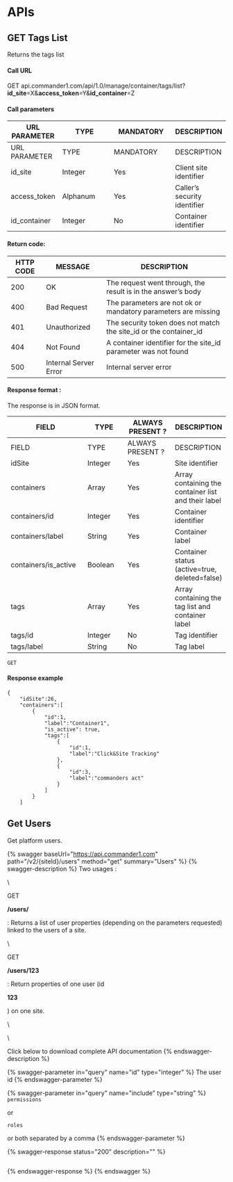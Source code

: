 # APIs

## GET Tags List

Returns the tags list

#### Call URL <a href="#resource-url" id="resource-url"></a>

GET api.commander1.com/api/1.0/manage/container/tags/list?**id\_site**=X&**access\_token**=Y&**id\_container**=Z

#### Call parameters <a href="#resource-information" id="resource-information"></a>

<table data-header-hidden><thead><tr><th>URL PARAMETER</th><th width="151">TYPE</th><th width="163">MANDATORY</th><th>DESCRIPTION</th></tr></thead><tbody><tr><td>URL PARAMETER</td><td>TYPE</td><td>MANDATORY</td><td>DESCRIPTION</td></tr><tr><td>id_site</td><td>Integer</td><td>Yes</td><td>Client site identifier</td></tr><tr><td>access_token</td><td>Alphanum</td><td> Yes</td><td>Caller’s security identifier</td></tr><tr><td>id_container</td><td>Integer</td><td> No</td><td>Container identifier</td></tr></tbody></table>

#### Return code: <a href="#example-request" id="example-request"></a>

| HTTP CODE | MESSAGE               | DESCRIPTION                                                         |
| --------- | --------------------- | ------------------------------------------------------------------- |
| 200       | OK                    | The request went through, the result is in the answer’s body        |
| 400       | Bad Request           | The parameters are not ok or mandatory parameters are missing       |
| 401       | Unauthorized          | The security token does not match the site\_id or the container\_id |
| 404       | Not Found             | A container identifier for the site\_id parameter was not found     |
| 500       | Internal Server Error | Internal server error                                               |

#### Response format : <a href="#example-request" id="example-request"></a>

The response is in JSON format.

<table data-header-hidden><thead><tr><th width="213">FIELD</th><th width="150">TYPE</th><th width="187">ALWAYS PRESENT ?</th><th>DESCRIPTION</th></tr></thead><tbody><tr><td>FIELD</td><td>TYPE</td><td>ALWAYS PRESENT ?</td><td>DESCRIPTION</td></tr><tr><td>idSite</td><td>Integer</td><td>Yes</td><td>Site identifier</td></tr><tr><td>containers</td><td>Array</td><td>Yes</td><td>Array containing the container list and their label</td></tr><tr><td>containers/id</td><td>Integer</td><td>Yes</td><td>Container identifier</td></tr><tr><td>containers/label</td><td>String</td><td>Yes</td><td>Container label</td></tr><tr><td>containers/is_active</td><td>Boolean</td><td>Yes</td><td>Container status (active=true, deleted=false)</td></tr><tr><td>tags</td><td>Array</td><td>Yes</td><td>Array containing the tag list and container label</td></tr><tr><td>tags/id</td><td>Integer</td><td>No</td><td>Tag identifier</td></tr><tr><td>tags/label</td><td>String</td><td>No</td><td>Tag label</td></tr></tbody></table>

`GET`

#### Response example <a href="#example-result" id="example-result"></a>

```
{  
    "idSite":26,
    "containers":[  
        {  
            "id":1,
            "label":"Container1",
            "is_active": true,
            "tags":[  
                {  
                    "id":1,
                    "label":"Click&Site Tracking"
                },
                {  
                    "id":3,
                    "label":"commanders act"
                }
            ]
        }
    ]
```

## Get Users

Get platform users.

{% swagger baseUrl="https://api.commander1.com" path="/v2/{siteId}/users" method="get" summary="Users" %}
{% swagger-description %}
Two usages :

\


GET 

**/users/**

 : Returns a list of user properties (depending on the parameters requested) linked to the users of a site.

\


GET 

**/users/123**

 : Return properties of one user (id 

**123**

) on one site.

\




\


Click below to download complete API documentation
{% endswagger-description %}

{% swagger-parameter in="query" name="id" type="integer" %}
The user id
{% endswagger-parameter %}

{% swagger-parameter in="query" name="include" type="string" %}
`permissions`

 or 

`roles`

 or both separated by a comma
{% endswagger-parameter %}

{% swagger-response status="200" description="" %}
```
```
{% endswagger-response %}
{% endswagger %}
